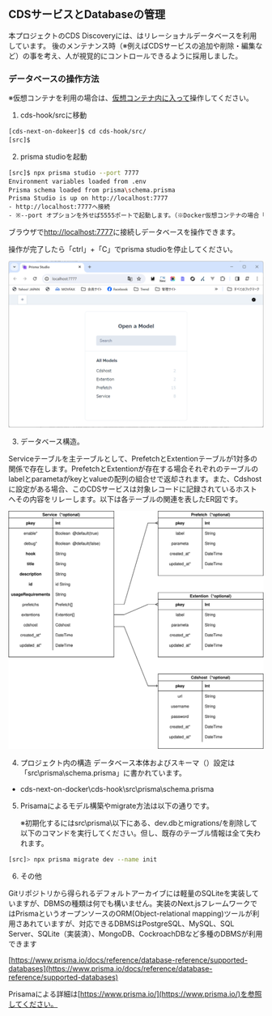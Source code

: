 ## CDSサービスとDatabaseの管理
本プロジェクトのCDS Discoveryには、はリレーショナルデータベースを利用しています。
後のメンテナンス時（※例えばCDSサービスの追加や削除・編集など）の事を考え、人が視覚的にコントロールできるように採用しました。

### データベースの操作方法
※仮想コンテナを利用の場合は、[仮想コンテナ内に入って](/docs/build_docker.md#3)操作してください。

1. cds-hook/srcに移動
```bash
[cds-next-on-dokeer]$ cd cds-hook/src/
[src]$
```
2. prisma studioを起動
```bash
[src]$ npx prisma studio --port 7777
Environment variables loaded from .env
Prisma schema loaded from prisma\schema.prisma
Prisma Studio is up on http://localhost:7777
- http://localhost:7777へ接続
- ※--port オプションを外せば5555ポートで起動します。（※Docker仮想コンテナの場合「docker-compose.yml」に記載のPORTS設定の調整が必要です。
```

ブラウザで[http://localhost:7777](http://localhost:7777)に接続しデータベースを操作できます。

操作が完了したら「ctrl」+「C」でprisma studioを停止してください。

![prisama studio](img/database01-0001.png)

3. データベース構造。
   
Serviceテーブルを主テーブルとして、PrefetchとExtentionテーブルが1対多の関係で存在します。PrefetchとExtentionが存在する場合それぞれのテーブルのlabelとparametaがkeyとvalueの配列の組合せで返却されます。また、Cdshostに設定がある場合、このCDSサービスは対象レコードに記録されているホストへその内容をリレーします。以下は各テーブルの関連を表したER図です。

![cds-hook-ER](img/cds-hook-ER.svg)  

4. プロジェクト内の構造
データベース本体およびスキーマ（）設定は「src\prisma\schema.prisma」に書かれています。

- cds-next-on-docker\cds-hook\src\prisma\schema.prisma

5. Prisamaによるモデル構築やmigrate方法は以下の通りです。
   
   ※初期化するにはsrc\prisma\以下にある、dev.dbとmigrations/を削除して以下のコマンドを実行してください。但し、既存のテーブル情報は全て失われます。
```bash
[src]> npx prisma migrate dev --name init
```


6. その他

Gitリポジトリから得られるデフォルトアーカイブには軽量のSQLiteを実装していますが、DBMSの種類は何でも構いません。実装のNext.jsフレームワークではPrismaというオープンソースのORM(Object-relational mapping)ツールが利用さあれていますが、対応できるDBMSはPostgreSQL、MySQL、SQL Server、SQLite（実装済）、MongoDB、CockroachDBなど多種のDBMSが利用できます

[https://www.prisma.io/docs/reference/database-reference/supported-databases](https://www.prisma.io/docs/reference/database-reference/supported-databases)


Prisamaによる詳細は[https://www.prisma.io/](https://www.prisma.io/)を参照してください。